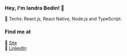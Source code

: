 ### Hey, I'm Iandra Bedin! 👋
💖 Techs: React.js, React Native, Node.js and TypeScript.

### Find me at
🚀 [Site](https://www.iandrabedin.com) <br>
💼 [LinkedIn](https://www.linkedin.com/in/iandrabedin) <br>

<!--
**iandrabedin/iandrabedin** is a ✨ _special_ ✨ repository because its `README.md` (this file) appears on your GitHub profile.

Here are some ideas to get you started:

- 🔭 I’m currently working on ...
- 🌱 I’m currently learning ...
- 👯 I’m looking to collaborate on ...
- 🤔 I’m looking for help with ...
- 💬 Ask me about ...
- 📫 How to reach me: ...
- 😄 Pronouns: ...
- ⚡ Fun fact: ...
-->
